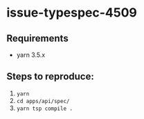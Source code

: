 # issue-typespec-4509

## Requirements
- yarn 3.5.x

## Steps to reproduce:
1. `yarn`
2. `cd apps/api/spec/`
3. `yarn tsp compile .`